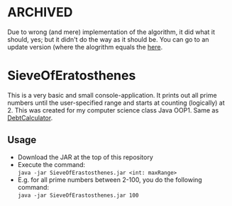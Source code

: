 # ARCHIVED
Due to wrong (and mere) implementation of the algorithm, it did what it should, yes; but it didn't do the way as it should be. You can go to an update version (where the alogrithm equals the  <a href="https://github.com/sero583/JAVA-OOP1-Course/tree/master/SieveOfEratosthenes">here</a>.

#  SieveOfEratosthenes

This is a very basic and small console-application. It prints out all prime numbers until the user-specified range and starts at counting (logically) at 2. This was created for my computer science class Java OOP1. Same as <a href="https://github.com/sero583/DebtCalculator">DebtCalculator</a>.

## Usage

* Download the JAR at the top of this repository
* Execute the command:<br>`java -jar SieveOfErastosthenes.jar <int: maxRange>` 
* E.g. for all prime numbers between 2-100, you do the following command:<br>
`java -jar SieveOfErastosthenes.jar 100`
